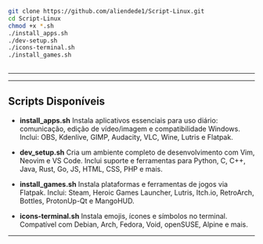 

```bash
git clone https://github.com/aliendede1/Script-Linux.git
cd Script-Linux
chmod +x *.sh
./install_apps.sh
./dev-setup.sh
./icons-terminal.sh
./install_games.sh
      
```
---

---

## Scripts Disponíveis

* **install_apps.sh**
  Instala aplicativos essenciais para uso diário: comunicação, edição de vídeo/imagem e compatibilidade Windows.
  Inclui: OBS, Kdenlive, GIMP, Audacity, VLC, Wine, Lutris e Flatpak.

* **dev_setup.sh**
  Cria um ambiente completo de desenvolvimento com Vim, Neovim e VS Code.
  Inclui suporte e ferramentas para Python, C, C++, Java, Rust, Go, JS, HTML, CSS, PHP e mais.

* **install_games.sh**
  Instala plataformas e ferramentas de jogos via Flatpak.
  Inclui: Steam, Heroic Games Launcher, Lutris, Itch.io, RetroArch, Bottles, ProtonUp-Qt e MangoHUD.

* **icons-terminal.sh**
  Instala emojis, ícones e símbolos no terminal.
  Compatível com Debian, Arch, Fedora, Void, openSUSE, Alpine e mais.

---
